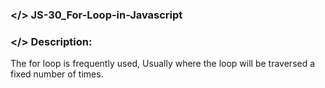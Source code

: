 ### </> JS-30_For-Loop-in-Javascript

### </> Description: <br>
The for loop is frequently used, Usually where the loop will be traversed a fixed number of times.
